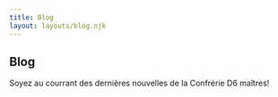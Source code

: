 ```yaml
---
title: Blog
layout: layouts/blog.njk
---
```


<div class="section-header">
  <h2>
    Blog
  </h2>
  <p>
    Soyez au courrant des dernières nouvelles de la Confrérie D6 maîtres!
  </p>
</div>
